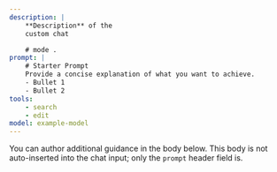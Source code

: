 ```yaml
---
description: |
	**Description** of the
	custom chat

	# mode .
prompt: |
	# Starter Prompt
	Provide a concise explanation of what you want to achieve.
	- Bullet 1
	- Bullet 2
tools:
	- search
	- edit
model: example-model
---
```


You can author additional guidance in the body below. This body is not auto-inserted into the chat input; only the `prompt` header field is.
